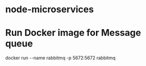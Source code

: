 # node-microservices

# Run Docker image for Message queue
docker run --name rabbitmq -p 5672:5672 rabbitmq